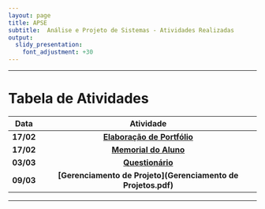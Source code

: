 ```yaml
---
layout: page
title: APSE
subtitle:  Análise e Projeto de Sistemas - Atividades Realizadas
output:
  slidy_presentation:
    font_adjustment: +30
---
```


---

# Tabela de Atividades

| **Data**    | **Atividade**      |
| ------- |:--------------------------------------------------------------------------------------------:| 
| **17/02**   | **[Elaboração de Portfólio](https://giperazzolo.github.io/giovanaperazzolo.io/)**|
| **17/02**   | **[Memorial do Aluno](https://giperazzolo.github.io/giovanaperazzolo.io/aboutme/)**|
| **03/03**   | **[Questionário](https://docs.google.com/document/d/1b14dz5eXC6f1s6IXQaP6pbhI0Xvy5StyMbRmA6zRfLM/edit?usp=sharing)**|
| **09/03**   | **[Gerenciamento de Projeto](Gerenciamento de Projetos.pdf)**|


---
